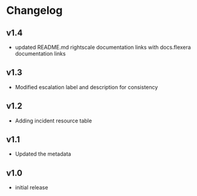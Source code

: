 # Changelog

## v1.4

- updated README.md rightscale documentation links with docs.flexera documentation links

## v1.3

- Modified escalation label and description for consistency

## v1.2

- Adding incident resource table

## v1.1

- Updated the metadata

## v1.0

- initial release
